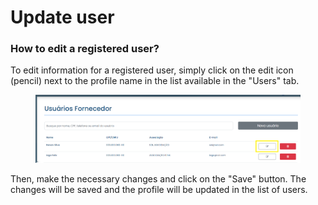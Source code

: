 # Update user

### How to edit a registered user?

To edit information for a registered user, simply click on the edit icon (pencil) next to the profile name in the list available in the "Users" tab.

<figure><img src="../../../../.gitbook/assets/image (7).png" alt=""><figcaption></figcaption></figure>

Then, make the necessary changes and click on the "Save" button. The changes will be saved and the profile will be updated in the list of users.

<figure><img src="../../../../.gitbook/assets/Editar usuário (Fornecedor).png" alt=""><figcaption></figcaption></figure>
